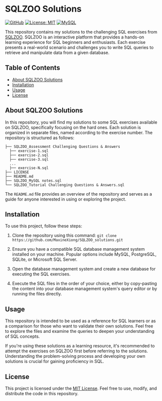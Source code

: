 # SQLZOO Solutions
[![GitHub][github_badge]][github_link]
[![License: MIT](https://img.shields.io/badge/License-MIT-yellow.svg)](https://opensource.org/licenses/MIT)
[![MySQL](https://img.shields.io/badge/MySQL-4479A1?logo=MySQL&logoColor=white)](https://www.mysql.com/)

This repository contains my solutions to the challenging SQL exercises from [SQLZOO](https://sqlzoo.net/wiki/SQL_Tutorial). SQLZOO is an interactive platform that provides a hands-on learning experience for SQL beginners and enthusiasts. Each exercise presents a real-world scenario and challenges you to write SQL queries to retrieve and manipulate data from a given database.

## Table of Contents

- [About SQLZOO Solutions](#about-sqlzoo-solutions)
- [Installation](#installation)
- [Usage](#usage)
- [License](#license)

## About SQLZOO Solutions

In this repository, you will find my solutions to some SQL exercises available on SQLZOO, specifically focusing on the hard ones. Each solution is organized in separate files, named according to the exercise number. The repository is structured as follows:

```
├── SQLZOO_Assessment Challenging Questions & Answers
  ├── exercise-1.sql
  ├── exercise-2.sql
  ├── exercise-3.sql
  ...
  ├── exercise-N.sql
├── LICENSE
├── README.md
├── SQLZOO_MySQL notes.sql
└── SQLZOO_Tutorial Challenging Questions & Answers.sql
```
The `README.md` file provides an overview of the repository and serves as a guide for anyone interested in using or exploring the project.

## Installation

To use this project, follow these steps:

1. Clone the repository using this command: `git clone https://github.com/MaxineXiong/SQLZOO_solutions.git`

2. Ensure you have a compatible SQL database management system installed on your machine. Popular options include MySQL, PostgreSQL, SQLite, or Microsoft SQL Server.

3. Open the database management system and create a new database for executing the SQL exercises.

4. Execute the SQL files in the order of your choice, either by copy-pasting the content into your database management system's query editor or by running the files directly.

## Usage

This repository is intended to be used as a reference for SQL learners or as a comparison for those who want to validate their own solutions. Feel free to explore the files and examine the queries to deepen your understanding of SQL concepts.

If you're using these solutions as a learning resource, it's recommended to attempt the exercises on SQLZOO first before referring to the solutions. Understanding the problem-solving process and developing your own solutions is crucial for gaining proficiency in SQL.

## License

This project is licensed under the [MIT License](https://choosealicense.com/licenses/mit/). Feel free to use, modify, and distribute the code in this repository.

[github_badge]: https://badgen.net/badge/icon/GitHub?icon=github&color=black&label
[github_link]: https://github.com/MaxineXiong
